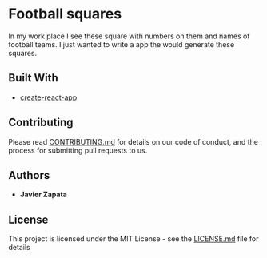 # Football squares

In my work place I see these square with numbers on them and names of football teams.  I just wanted to write a app the would generate these squares.  


## Built With

* [create-react-app](https://github.com/facebook/create-react-app)

## Contributing

Please read [CONTRIBUTING.md](https://gist.github.com/PurpleBooth/b24679402957c63ec426) for details on our code of conduct, and the process for submitting pull requests to us.



## Authors

* **Javier Zapata**

## License

This project is licensed under the MIT License - see the [LICENSE.md](LICENSE.md) file for details
